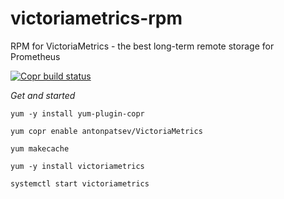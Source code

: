 # victoriametrics-rpm
RPM for VictoriaMetrics - the best long-term remote storage for Prometheus

[![Copr build status](https://copr.fedorainfracloud.org/coprs/antonpatsev/VictoriaMetrics/package/victoriametrics/status_image/last_build.png)](https://copr.fedorainfracloud.org/coprs/antonpatsev/VictoriaMetrics/package/victoriametrics/)

*Get and started*

```
yum -y install yum-plugin-copr

yum copr enable antonpatsev/VictoriaMetrics

yum makecache

yum -y install victoriametrics

systemctl start victoriametrics
```

